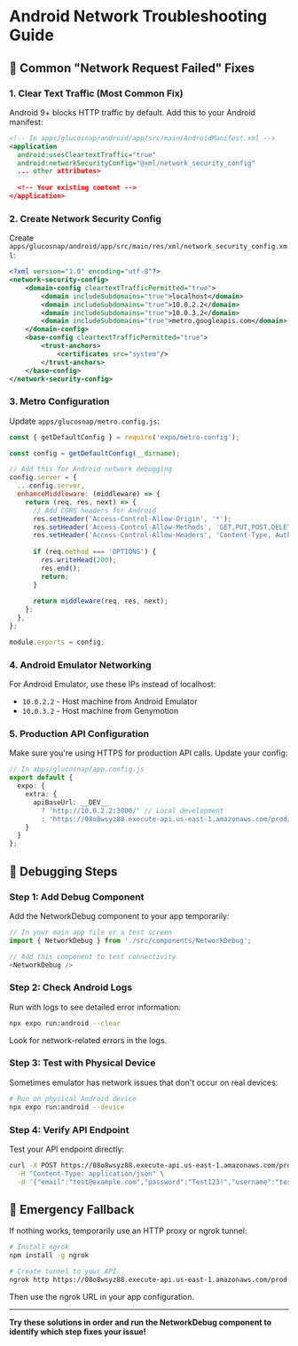 # Android Network Troubleshooting Guide

## 🚨 **Common "Network Request Failed" Fixes**

### **1. Clear Text Traffic (Most Common Fix)**
Android 9+ blocks HTTP traffic by default. Add this to your Android manifest:

```xml
<!-- In apps/glucosnap/android/app/src/main/AndroidManifest.xml -->
<application 
  android:usesCleartextTraffic="true"
  android:networkSecurityConfig="@xml/network_security_config"
  ... other attributes>
  
  <!-- Your existing content -->
</application>
```

### **2. Create Network Security Config**
Create `apps/glucosnap/android/app/src/main/res/xml/network_security_config.xml`:

```xml
<?xml version="1.0" encoding="utf-8"?>
<network-security-config>
    <domain-config cleartextTrafficPermitted="true">
        <domain includeSubdomains="true">localhost</domain>
        <domain includeSubdomains="true">10.0.2.2</domain>
        <domain includeSubdomains="true">10.0.3.2</domain>
        <domain includeSubdomains="true">metro.googleapis.com</domain>
    </domain-config>
    <base-config cleartextTrafficPermitted="true">
        <trust-anchors>
            <certificates src="system"/>
        </trust-anchors>
    </base-config>
</network-security-config>
```

### **3. Metro Configuration**
Update `apps/glucosnap/metro.config.js`:

```javascript
const { getDefaultConfig } = require('expo/metro-config');

const config = getDefaultConfig(__dirname);

// Add this for Android network debugging
config.server = {
  ...config.server,
  enhanceMiddleware: (middleware) => {
    return (req, res, next) => {
      // Add CORS headers for Android
      res.setHeader('Access-Control-Allow-Origin', '*');
      res.setHeader('Access-Control-Allow-Methods', 'GET,PUT,POST,DELETE,OPTIONS');
      res.setHeader('Access-Control-Allow-Headers', 'Content-Type, Authorization');
      
      if (req.method === 'OPTIONS') {
        res.writeHead(200);
        res.end();
        return;
      }
      
      return middleware(req, res, next);
    };
  },
};

module.exports = config;
```

### **4. Android Emulator Networking**
For Android Emulator, use these IPs instead of localhost:
- `10.0.2.2` - Host machine from Android Emulator
- `10.0.3.2` - Host machine from Genymotion

### **5. Production API Configuration**
Make sure you're using HTTPS for production API calls. Update your config:

```typescript
// In apps/glucosnap/app.config.js
export default {
  expo: {
    extra: {
      apiBaseUrl: __DEV__ 
        ? 'http://10.0.2.2:3000/' // Local development 
        : 'https://08o8wsyz88.execute-api.us-east-1.amazonaws.com/prod/', // Production
    }
  }
};
```

## 🔧 **Debugging Steps**

### **Step 1: Add Debug Component**
Add the NetworkDebug component to your app temporarily:

```typescript
// In your main app file or a test screen
import { NetworkDebug } from './src/components/NetworkDebug';

// Add this component to test connectivity
<NetworkDebug />
```

### **Step 2: Check Android Logs**
Run with logs to see detailed error information:

```bash
npx expo run:android --clear
```

Look for network-related errors in the logs.

### **Step 3: Test with Physical Device**
Sometimes emulator has network issues that don't occur on real devices:

```bash
# Run on physical Android device
npx expo run:android --device
```

### **Step 4: Verify API Endpoint**
Test your API endpoint directly:

```bash
curl -X POST https://08o8wsyz88.execute-api.us-east-1.amazonaws.com/prod/auth/signup \
  -H "Content-Type: application/json" \
  -d '{"email":"test@example.com","password":"Test123!","username":"testuser"}'
```

## 🚨 **Emergency Fallback**
If nothing works, temporarily use an HTTP proxy or ngrok tunnel:

```bash
# Install ngrok
npm install -g ngrok

# Create tunnel to your API
ngrok http https://08o8wsyz88.execute-api.us-east-1.amazonaws.com/prod
```

Then use the ngrok URL in your app configuration.

---

**Try these solutions in order and run the NetworkDebug component to identify which step fixes your issue!**











